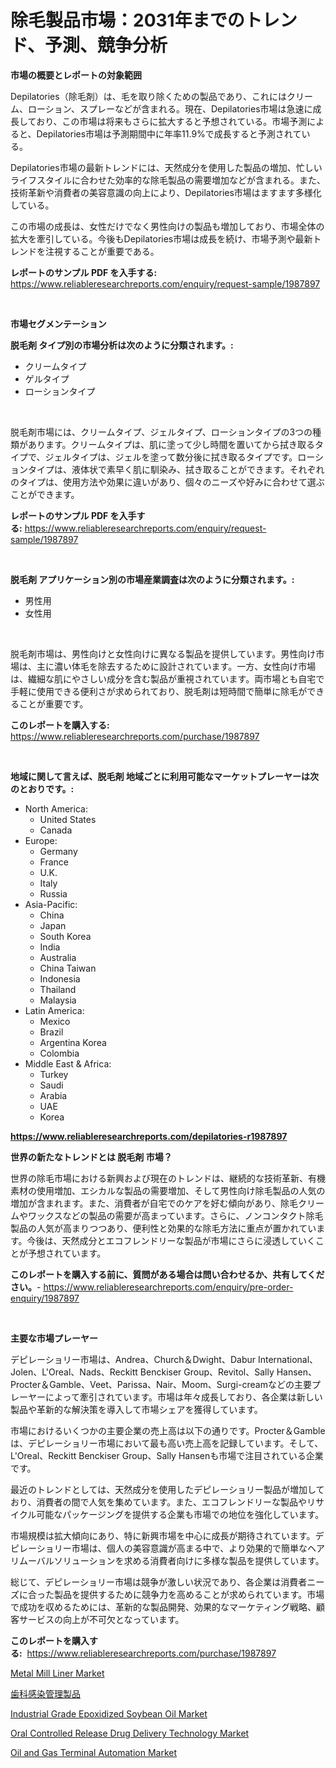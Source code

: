 <p><h1>除毛製品市場：2031年までのトレンド、予測、競争分析</h1></p><p><strong>市場の概要とレポートの対象範囲</strong></p>
<p><p>Depilatories（除毛剤）は、毛を取り除くための製品であり、これにはクリーム、ローション、スプレーなどが含まれる。現在、Depilatories市場は急速に成長しており、この市場は将来もさらに拡大すると予想されている。市場予測によると、Depilatories市場は予測期間中に年率11.9%で成長すると予測されている。</p><p>Depilatories市場の最新トレンドには、天然成分を使用した製品の増加、忙しいライフスタイルに合わせた効率的な除毛製品の需要増加などが含まれる。また、技術革新や消費者の美容意識の向上により、Depilatories市場はますます多様化している。</p><p>この市場の成長は、女性だけでなく男性向けの製品も増加しており、市場全体の拡大を牽引している。今後もDepilatories市場は成長を続け、市場予測や最新トレンドを注視することが重要である。</p></p>
<p><strong>レポートのサンプル PDF を入手する:</strong> <a href="https://www.reliableresearchreports.com/enquiry/request-sample/1987897">https://www.reliableresearchreports.com/enquiry/request-sample/1987897</a></p>
<p>&nbsp;</p>
<p><strong>市場セグメンテーション</strong></p>
<p><strong>脱毛剤 タイプ別の市場分析は次のように分類されます。:</strong></p>
<p><ul><li>クリームタイプ</li><li>ゲルタイプ</li><li>ローションタイプ</li></ul></p>
<p>&nbsp;</p>
<p><p>脱毛剤市場には、クリームタイプ、ジェルタイプ、ローションタイプの3つの種類があります。クリームタイプは、肌に塗って少し時間を置いてから拭き取るタイプで、ジェルタイプは、ジェルを塗って数分後に拭き取るタイプです。ローションタイプは、液体状で素早く肌に馴染み、拭き取ることができます。それぞれのタイプは、使用方法や効果に違いがあり、個々のニーズや好みに合わせて選ぶことができます。</p></p>
<p><strong>レポートのサンプル PDF を入手する:</strong>&nbsp;<a href="https://www.reliableresearchreports.com/enquiry/request-sample/1987897">https://www.reliableresearchreports.com/enquiry/request-sample/1987897</a></p>
<p>&nbsp;</p>
<p><strong> 脱毛剤 アプリケーション別の市場産業調査は次のように分類されます。:</strong></p>
<p><ul><li>男性用</li><li>女性用</li></ul></p>
<p>&nbsp;</p>
<p><p>脱毛剤市場は、男性向けと女性向けに異なる製品を提供しています。男性向け市場は、主に濃い体毛を除去するために設計されています。一方、女性向け市場は、繊細な肌にやさしい成分を含む製品が重視されています。両市場とも自宅で手軽に使用できる便利さが求められており、脱毛剤は短時間で簡単に除毛ができることが重要です。</p></p>
<p><strong>このレポートを購入する:</strong>&nbsp; <a href="https://www.reliableresearchreports.com/purchase/1987897">https://www.reliableresearchreports.com/purchase/1987897</a></p>
<p>&nbsp;</p>
<p><strong>地域に関して言えば、脱毛剤 地域ごとに利用可能なマーケットプレーヤーは次のとおりです。:</strong></p>
<p><ul>
    <li>
        North America:
        <ul>
            <li>United States</li>
            <li>Canada</li>
        </ul>
    </li>
    <li>
        Europe:
        <ul>
            <li>Germany</li>
            <li>France</li>
            <li>U.K.</li>
            <li>Italy</li>
            <li>Russia</li>
        </ul>
    </li>
    <li>
        Asia-Pacific:
        <ul>
            <li>China</li>
            <li>Japan</li>
            <li>South Korea</li>
            <li>India</li>
            <li>Australia</li>
            <li>China Taiwan</li>
            <li>Indonesia</li>
            <li>Thailand</li>
            <li>Malaysia</li>
        </ul>
    </li>
    <li>
        Latin America:
        <ul>
            <li>Mexico</li>
            <li>Brazil</li>
            <li>Argentina Korea</li>
            <li>Colombia</li>
        </ul>
    </li>
    <li>
        Middle East & Africa:
        <ul>
            <li>Turkey</li>
            <li>Saudi</li>
            <li>Arabia</li>
            <li>UAE</li>
            <li>Korea</li>
        </ul>
    </li>
    </ul></p>
<p><strong><a href="https://www.reliableresearchreports.com/depilatories-r1987897">https://www.reliableresearchreports.com/depilatories-r1987897</a></strong>&nbsp;</p>
<p><strong>世界の新たなトレンドとは 脱毛剤 市場？</strong></p>
<p><p>世界の除毛市場における新興および現在のトレンドは、継続的な技術革新、有機素材の使用増加、エシカルな製品の需要増加、そして男性向け除毛製品の人気の増加が含まれます。また、消費者が自宅でのケアを好む傾向があり、除毛クリームやワックスなどの製品の需要が高まっています。さらに、ノンコンタクト除毛製品の人気が高まりつつあり、便利性と効果的な除毛方法に重点が置かれています。今後は、天然成分とエコフレンドリーな製品が市場にさらに浸透していくことが予想されています。</p></p>
<p><strong>このレポートを購入する前に、質問がある場合は問い合わせるか、共有してください。</strong>- <a href="https://www.reliableresearchreports.com/enquiry/pre-order-enquiry/1987897">https://www.reliableresearchreports.com/enquiry/pre-order-enquiry/1987897</a></p>
<p>&nbsp;</p>
<p><strong>主要な市場プレーヤー</strong></p>
<p><p>デピレーショリー市場は、Andrea、Church＆Dwight、Dabur International、Jolen、L'Oreal、Nads、Reckitt Benckiser Group、Revitol、Sally Hansen、Procter＆Gamble、Veet、Parissa、Nair、Moom、Surgi-creamなどの主要プレーヤーによって牽引されています。市場は年々成長しており、各企業は新しい製品や革新的な解決策を導入して市場シェアを獲得しています。</p><p>市場におけるいくつかの主要企業の売上高は以下の通りです。Procter＆Gambleは、デピレーショリー市場において最も高い売上高を記録しています。そして、L'Oreal、Reckitt Benckiser Group、Sally Hansenも市場で注目されている企業です。</p><p>最近のトレンドとしては、天然成分を使用したデピレーショリー製品が増加しており、消費者の間で人気を集めています。また、エコフレンドリーな製品やリサイクル可能なパッケージングを提供する企業も市場での地位を強化しています。</p><p>市場規模は拡大傾向にあり、特に新興市場を中心に成長が期待されています。デピレーショリー市場は、個人の美容意識が高まる中で、より効果的で簡単なヘアリムーバルソリューションを求める消費者向けに多様な製品を提供しています。</p><p>総じて、デピレーショリー市場は競争が激しい状況であり、各企業は消費者ニーズに合った製品を提供するために競争力を高めることが求められています。市場で成功を収めるためには、革新的な製品開発、効果的なマーケティング戦略、顧客サービスの向上が不可欠となっています。</p></p>
<p><strong>このレポートを購入する:</strong>&nbsp;&nbsp;<a href="https://www.reliableresearchreports.com/purchase/1987897">https://www.reliableresearchreports.com/purchase/1987897</a></p>
<p><p><a href="https://issuu.com/reportprime-2/docs/metal-mill-liner-market-size-2030.pptx">Metal Mill Liner Market</a></p><p><a href="https://github.com/roulaayoub-saad/Market-Research-Report-List-1/blob/main/521488252927.md">歯科感染管理製品</a></p><p><a href="https://issuu.com/reportprime-2/docs/industrial-grade-epoxidized-soybean-oil-market-siz">Industrial Grade Epoxidized Soybean Oil Market</a></p><p><a href="https://github.com/markusgodoy/Market-Research-Report-List-3/blob/main/oral-controlled-release-drug-delivery-technology-market.md">Oral Controlled Release Drug Delivery Technology Market</a></p><p><a href="https://github.com/luckyshygirl/Market-Research-Report-List-4/blob/main/oil-and-gas-terminal-automation-market.md">Oil and Gas Terminal Automation Market</a></p></p>